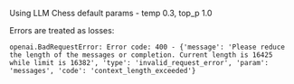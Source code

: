 Using LLM Chess default params - temp 0.3, top_p 1.0

Errors are treated as losses:

```
openai.BadRequestError: Error code: 400 - {'message': 'Please reduce the length of the messages or completion. Current length is 16425 while limit is 16382', 'type': 'invalid_request_error', 'param': 'messages', 'code': 'context_length_exceeded'}
```